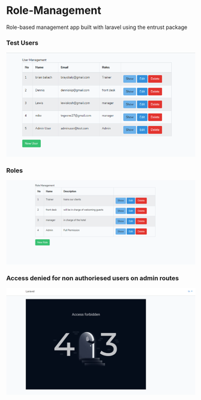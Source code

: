 # Role-Management
Role-based management app built with laravel using the entrust package
<h3>Test Users</h3>
<img src ="public/images/users.PNG">

<h3> Roles </h3>
<img src ="public/images/roles.PNG">
<h3> Access denied for non authoriesed users on admin routes </h3>
<img src ="public/images/denied.PNG">
